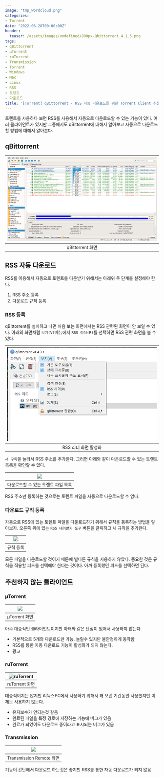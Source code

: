 ```yaml
---
image: "tmp_wordcloud.png"
categories:
- Torrent
date: "2022-06-28T00:00:00Z"
header:
  teaser: /assets/images/undefined/800px-Qbittorrent_4.1.5.png
tags:
- qBittorrent
- µTorrent
- ruTorrent
- Transmission
- Torrent
- Windows
- Mac
- Linux
- RSS
- 토렌트
- 다운로드
title: '[Torrent] qBittorrent - RSS 자동 다운로드를 위한 Torrent Client 추천'
---
```


토렌트를 사용하다 보면 RSS를 사용해서 자동으로 다운로드할 수 있는 기능이 있다. 여러 클라이언트가 있지만 그중에서도 qBittorrent에 대해서 알아보고 자동으로 다운로드할 방법에 대해서 알아본다.

## qBittorrent

|![qBittorrent](/assets/images/undefined/800px-Qbittorrent_4.1.5.png)|
|:---:|
|qBittorrent 화면|

## RSS 자동 다운로드

RSS를 이용해서 자동으로 토렌트를 다운받기 위해서는 아래위 두 단계를 설정해야 한다.

1. RSS 주소 등록
1. 다운로드 규칙 등록

### RSS 등록

qBittorrent를 설치하고 나면 처음 보는 화면에서는 RSS 관련된 화면이 안 보일 수 있다. 아래의 화면처럼 ```보기(V)```메뉴에서 ```RSS 리더(R)```를 선택하면 RSS 관련 화면을 볼 수 있다.

|![](/assets/images/2022/2022-06-28-093524.png)|
|:---:|
|RSS 리더 화면 활성화|

```새 구독```을 눌러서 RSS 주소를 추가한다. 그러면 아래와 같이 다운로드할 수 있는 토렌트 목록을 확인할 수 있다.

|![](/assets/images/2022/2022-06-28-094052.png)|
|:---:|
|다운로드할 수 있는 토렌트 파일 목록|

RSS 주소만 등록하는 것으로는 토렌트 파일을 자동으로 다운로드할 수 없다.

### 다운로드 규칙 등록

자동으로 RSS에 있는 토렌트 파일을 다운로드하기 위해서 규칙을 등록하는 방법을 알아보자. 오른쪽 위에 있는 ```RSS 내려받기 도구``` 버튼을 클릭하고 새 규칙을 추가한다.

|![](/assets/images/2022/2022-06-28-093719.png)|
|:---:|
|규칙 등록|

모든 파일을 다운로드할 것이기 때문에 별다른 규칙을 사용하지 않았다. 중요한 것은 규칙을 적용할 피드를 선택해야 한다는 것이다. 아까 등록했던 피드를 선택하면 된다.

## 추천하지 않는 클라이언트

### µTorrent

|![](/assets/images/undefined/ui-classic-bd3481be0133059729c5a937070f8b69.png)|
|:---:|
|µTorrent 화면|

아주 대중적인 클라이언트이지만 아래와 같은 단점이 있어서 사용하지 않는다.

* 기본적으로 5개의 다운로드만 가능. 늘릴수 있지만 불안정하게 동작함
* RSS를 통한 자동 다운로드 기능이 활성화가 되지 않는다.
* 광고

### ruTorrent

|![ruTorrent](/assets/images/undefined/30dxlTc.png)|
|:---:|
|ruTorrent 화면|

대중적이지는 않지만 리눅스PC에서 사용하기 위해서 꽤 오랜 기간동안 사용했지만 이제는 사용하지 않는다.

* 유지보수가 안되는것 같음
* 완료된 파일을 특정 경로에 저장하는 기능에 버그가 있음
* 완료가 되었어도 다운로드 중이라고 표시되는 버그가 있음

### Transmission

|![](/assets/images/undefined/64b32980-a756-11e9-9bd1-89110eed7c55.png)|
|:---:|
|Transmission Remote 화면|

기능이 간단해서 다운로드 하는것은 좋지만 RSS를 통한 자동 다운로드가 되지 않음